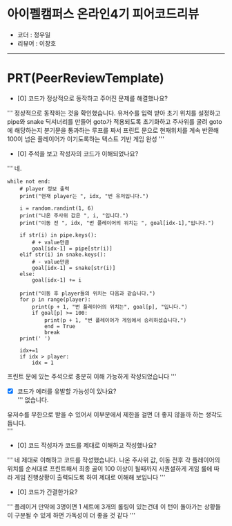 # 아이펠캠퍼스 온라인4기 피어코드리뷰

- 코더 : 정우일
- 리뷰어 : 이창호

----------------------------------------------

# PRT(PeerReviewTemplate)

- [O] 코드가 정상적으로 동작하고 주어진 문제를 해결했나요?  

'''
정상적으로 동작하는 것을 확인했습니다.
유저수를 입력 받아 초기 위치를 설정하고
pipe와 snake 딕셔너리를 만들어 goto가 적용되도록 초기화하고
주사위를 굴려 goto에 해당하는지 분기문을 통과하는 루프를 짜서
프린트 문으로 현재위치를 계속 반환해
100이 넘은 플레이어가 이기도록하는 텍스트 기반 게임 완성
'''
- [O] 주석을 보고 작성자의 코드가 이해되었나요?  

'''
네.  


    while not end:
        # player 정보 출력
        print("현재 player는 ", idx, "번 유저입니다.")

        i = random.randint(1, 6)
        print("나온 주사위 값은 ", i, "입니다.")
        print("이동 전 ", idx, "번 플레이어의 위치는 ", goal[idx-1],"입니다.")

        if str(i) in pipe.keys():
            # + value만큼
            goal[idx-1] = pipe[str(i)]
        elif str(i) in snake.keys():
            # - value만큼
            goal[idx-1] = snake[str(i)]
        else:
            goal[idx-1] += i

        print("이동 후 player들의 위치는 다음과 같습니다.")
        for p in range(player):
            print(p + 1, "번 플레이어의 위치는", goal[p], "입니다.")
            if goal[p] >= 100:
                print(p + 1, "번 플레이어가 게임에서 승리하셨습니다.")
                end = True
                break
        print(' ')

        idx+=1
        if idx > player:
            idx = 1

프린트 문에 있는 주석으로 충분히 이해 가능하게 작성되었습니다
'''  

- [X] 코드가 에러를 유발할 가능성이 있나요?  
'''
없습니다.   

유저수를 무한으로 받을 수 있어서 이부분에서 제한을 걸면 더 좋지 않을까 하는 생각도 듭니다.  
'''
- [O] 코드 작성자가 코드를 제대로 이해하고 작성했나요?  

'''
네 제대로 이해하고 코드를 작성했습니다.
나온 주사위 값, 이동 전후 각 플레이어의 위치를 순서대로 프린트해서
최종 골이 100 이상이 될때까지 시퀀셜하게 게임 룰에 따라 게임 진행상황이 출력되도록 하여
제대로 이해해 보입니다
'''  

- [O] 코드가 간결한가요?  

'''
플레이거 만약에 3명이면
1 세트에 3개의 롤링이 있는건데
이 턴이 돌아가는 상황들이 구분될 수 있게 하면 가독성이 더 좋을 것 같다
'''
